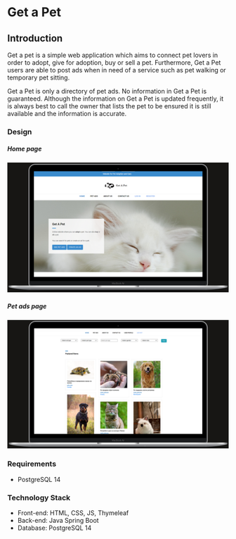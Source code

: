 # Get a Pet
## Introduction
Get a pet is a simple web application which aims to connect pet lovers in order to adopt, give for adoption, buy or sell a pet. Furthermore, Get a Pet users are able to post ads when in need of a service such as pet walking or temporary pet sitting.

Get a Pet is only a directory of pet ads. No information in Get a Pet is guaranteed. Although the information on Get a Pet is updated frequently, it is always best to call the owner that lists the pet to be ensured it is still available and the information is accurate.

### Design
##### Home page
![Alt text](src/main/resources/static/images/home_screen.png?raw=true "Home page")
##### Pet ads page
![Alt text](src/main/resources/static/images/ads_page.png?raw=true "Ads page")

### Requirements
* PostgreSQL 14

### Technology Stack
* Front-end: HTML, CSS, JS, Thymeleaf
* Back-end: Java Spring Boot
* Database: PostgreSQL 14